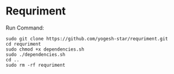 # Requriment
Run Command:
    
    sudo git clone https://github.com/yogesh-star/requriment.git
    cd requriment
    sudo chmod +x dependencies.sh
    sudo ./dependencies.sh
    cd ..
    sudo rm -rf requriment
